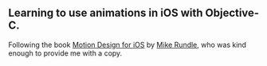 <h2>Learning to use animations in iOS with Objective-C.</h2>
Following the book <a href="http://designthencode.com">Motion Design for iOS</a> by <a href="https://twitter.com/flyosity">Mike Rundle</a>, who was kind enough to provide me with a copy.
